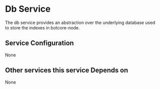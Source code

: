 # Db Service

The db service provides an abstraction over the underlying database used to store the indexes in botcore-node.

## Service Configuration

None

## Other services this service Depends on

None


